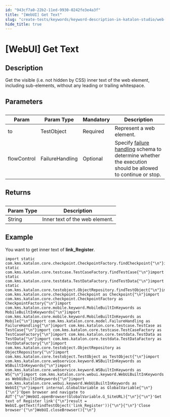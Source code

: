 ```yaml
---
id: "943cf7a0-22b2-11ed-9930-0242fe3e4a3f"
title: "[WebUI] Get Text"
slug: "create-tests/keywords/keyword-description-in-katalon-studio/web-ui-keywords/webui-get-text"
hide_title: true
---
```


# <a id="id_0" class="anchor_top_offset"/><a id="ariaid-title1" class="anchor_top_offset"/>[WebUI] Get Text


## <a id="id_0__id_1" class="anchor_top_offset"/>Description  

              
<p xmlns="http://www.w3.org/1999/xhtml" className="p">Get the visible (i.e. not hidden by CSS) inner text of the web   element, including sub-elements, without any leading or trailing   whitespace.</p> 
      

## <a id="id_0__id_2" class="anchor_top_offset"/>Parameters  

              
<table xmlns="http://www.w3.org/1999/xhtml" className="table anchor_top_offset" id="id_0__315fe0cc-fc70-4707-8239-250b6c33547c"><caption /><thead className="thead"><tr className><th className="entry anchor_top_offset" id="id_0__315fe0cc-fc70-4707-8239-250b6c33547c__entry__1">Param</th><th className="entry anchor_top_offset" id="id_0__315fe0cc-fc70-4707-8239-250b6c33547c__entry__2">Param Type</th><th className="entry anchor_top_offset" id="id_0__315fe0cc-fc70-4707-8239-250b6c33547c__entry__3">Mandatory</th><th className="entry anchor_top_offset" id="id_0__315fe0cc-fc70-4707-8239-250b6c33547c__entry__4">Description</th></tr></thead><tbody className="tbody"><tr className><td className="entry" headers="id_0__315fe0cc-fc70-4707-8239-250b6c33547c__entry__1 id_0__315fe0cc-fc70-4707-8239-250b6c33547c__entry__2 id_0__315fe0cc-fc70-4707-8239-250b6c33547c__entry__3 id_0__315fe0cc-fc70-4707-8239-250b6c33547c__entry__4 ">to</td><td className="entry" headers="id_0__315fe0cc-fc70-4707-8239-250b6c33547c__entry__1 id_0__315fe0cc-fc70-4707-8239-250b6c33547c__entry__2 id_0__315fe0cc-fc70-4707-8239-250b6c33547c__entry__3 id_0__315fe0cc-fc70-4707-8239-250b6c33547c__entry__4 ">TestObject</td><td className="entry" headers="id_0__315fe0cc-fc70-4707-8239-250b6c33547c__entry__1 id_0__315fe0cc-fc70-4707-8239-250b6c33547c__entry__2 id_0__315fe0cc-fc70-4707-8239-250b6c33547c__entry__3 id_0__315fe0cc-fc70-4707-8239-250b6c33547c__entry__4 ">Required</td><td className="entry" headers="id_0__315fe0cc-fc70-4707-8239-250b6c33547c__entry__1 id_0__315fe0cc-fc70-4707-8239-250b6c33547c__entry__2 id_0__315fe0cc-fc70-4707-8239-250b6c33547c__entry__3 id_0__315fe0cc-fc70-4707-8239-250b6c33547c__entry__4 ">Represent a web element.</td></tr><tr className><td className="entry" headers="id_0__315fe0cc-fc70-4707-8239-250b6c33547c__entry__1 id_0__315fe0cc-fc70-4707-8239-250b6c33547c__entry__2 id_0__315fe0cc-fc70-4707-8239-250b6c33547c__entry__3 id_0__315fe0cc-fc70-4707-8239-250b6c33547c__entry__4 ">flowControl</td><td className="entry" headers="id_0__315fe0cc-fc70-4707-8239-250b6c33547c__entry__1 id_0__315fe0cc-fc70-4707-8239-250b6c33547c__entry__2 id_0__315fe0cc-fc70-4707-8239-250b6c33547c__entry__3 id_0__315fe0cc-fc70-4707-8239-250b6c33547c__entry__4 ">FailureHandling</td><td className="entry" headers="id_0__315fe0cc-fc70-4707-8239-250b6c33547c__entry__1 id_0__315fe0cc-fc70-4707-8239-250b6c33547c__entry__2 id_0__315fe0cc-fc70-4707-8239-250b6c33547c__entry__3 id_0__315fe0cc-fc70-4707-8239-250b6c33547c__entry__4 ">Optional</td><td className="entry" headers="id_0__315fe0cc-fc70-4707-8239-250b6c33547c__entry__1 id_0__315fe0cc-fc70-4707-8239-250b6c33547c__entry__2 id_0__315fe0cc-fc70-4707-8239-250b6c33547c__entry__3 id_0__315fe0cc-fc70-4707-8239-250b6c33547c__entry__4 ">Specify <a className="xref" href="/docs/maintain/configure-failure-handling-settings-in-katalon-studio">failure handling</a> schema to         determine whether the execution should be allowed to continue or         stop.</td></tr></tbody></table> 
      

## <a id="id_0__id_3" class="anchor_top_offset"/>Returns

              
<table xmlns="http://www.w3.org/1999/xhtml" className="table anchor_top_offset" id="id_0__87080978-45bb-45f1-89ad-9eadf527db67"><caption /><thead className="thead"><tr className><th className="entry anchor_top_offset" id="id_0__87080978-45bb-45f1-89ad-9eadf527db67__entry__1">Param Type</th><th className="entry anchor_top_offset" id="id_0__87080978-45bb-45f1-89ad-9eadf527db67__entry__2">Description</th></tr></thead><tbody className="tbody"><tr className><td className="entry" headers="id_0__87080978-45bb-45f1-89ad-9eadf527db67__entry__1 id_0__87080978-45bb-45f1-89ad-9eadf527db67__entry__2 ">String</td><td className="entry" headers="id_0__87080978-45bb-45f1-89ad-9eadf527db67__entry__1 id_0__87080978-45bb-45f1-89ad-9eadf527db67__entry__2 ">Inner text of the web element.</td></tr></tbody></table> 
      

## <a id="id_0__id_4" class="anchor_top_offset"/>Example  

              
<p xmlns="http://www.w3.org/1999/xhtml" className="p">You want to get inner text of   <strong className="ph b">link_Register</strong>.</p> 
              
<pre xmlns="http://www.w3.org/1999/xhtml" className="pre codeblock"><code>import static com.kms.katalon.core.checkpoint.CheckpointFactory.findCheckpoint{"\n"}import static com.kms.katalon.core.testcase.TestCaseFactory.findTestCase{"\n"}import static com.kms.katalon.core.testdata.TestDataFactory.findTestData{"\n"}import static com.kms.katalon.core.testobject.ObjectRepository.findTestObject{"\n"}import com.kms.katalon.core.checkpoint.Checkpoint as Checkpoint{"\n"}import com.kms.katalon.core.checkpoint.CheckpointFactory as CheckpointFactory{"\n"}import com.kms.katalon.core.mobile.keyword.MobileBuiltInKeywords as MobileBuiltInKeywords{"\n"}import com.kms.katalon.core.mobile.keyword.MobileBuiltInKeywords as Mobile{"\n"}import com.kms.katalon.core.model.FailureHandling as FailureHandling{"\n"}import com.kms.katalon.core.testcase.TestCase as TestCase{"\n"}import com.kms.katalon.core.testcase.TestCaseFactory as TestCaseFactory{"\n"}import com.kms.katalon.core.testdata.TestData as TestData{"\n"}import com.kms.katalon.core.testdata.TestDataFactory as TestDataFactory{"\n"}import com.kms.katalon.core.testobject.ObjectRepository as ObjectRepository{"\n"}import com.kms.katalon.core.testobject.TestObject as TestObject{"\n"}import com.kms.katalon.core.webservice.keyword.WSBuiltInKeywords as WSBuiltInKeywords{"\n"}import com.kms.katalon.core.webservice.keyword.WSBuiltInKeywords as WS{"\n"}import com.kms.katalon.core.webui.keyword.WebUiBuiltInKeywords as WebUiBuiltInKeywords{"\n"}import com.kms.katalon.core.webui.keyword.WebUiBuiltInKeywords as WebUI{"\n"}import internal.GlobalVariable as GlobalVariable{"\n"}{"\n"}'Open browser and navigate to AUT'{"\n"}WebUI.openBrowser(GlobalVariable.G_SiteURL){"\n"}{"\n"}'Get text of Register link'{"\n"}result = WebUI.getText(findTestObject('link_Register')){"\n"}{"\n"}'Close browser'{"\n"}WebUI.closeBrowser(){"\n"}</code></pre> 
            
